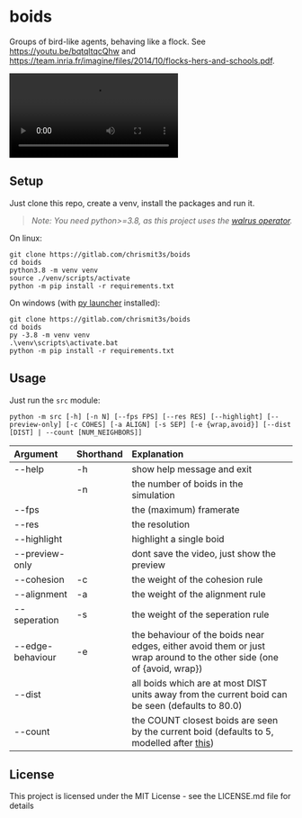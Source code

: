 # boids

Groups of bird-like agents, behaving like a flock. See https://youtu.be/bqtqltqcQhw and https://team.inria.fr/imagine/files/2014/10/flocks-hers-and-schools.pdf.

![a video of boids moving](./out/examples/square.webm)

## Setup

Just clone this repo, create a venv, install the packages and run it.

> _Note: You need python>=3.8, as this project uses the [walrus operator](https://docs.python.org/3/whatsnew/3.8.html#assignment-expressions)._

On linux:

    git clone https://gitlab.com/chrismit3s/boids
    cd boids
    python3.8 -m venv venv
    source ./venv/scripts/activate
    python -m pip install -r requirements.txt

On windows (with [py launcher](https://docs.python.org/3/using/windows.html) installed):

    git clone https://gitlab.com/chrismit3s/boids
    cd boids
    py -3.8 -m venv venv
    .\venv\scripts\activate.bat
    python -m pip install -r requirements.txt

## Usage

Just run the `src` module:

    python -m src [-h] [-n N] [--fps FPS] [--res RES] [--highlight] [--preview-only] [-c COHES] [-a ALIGN] [-s SEP] [-e {wrap,avoid}] [--dist [DIST] | --count [NUM_NEIGHBORS]]

| Argument             | Shorthand | Explanation |
|:---------------------|:----------|:------------|
| --help               | -h        | show help message and exit |
|                      | -n        | the number of boids in the simulation |
| --fps                |           | the (maximum) framerate |
| --res                |           | the resolution |
| --highlight          |           | highlight a single boid |
| --preview-only       |           | dont save the video, just show the preview |
| --cohesion           | -c        | the weight of the cohesion rule |
| --alignment          | -a        | the weight of the alignment rule |
| --seperation         | -s        | the weight of the seperation rule |
| --edge-behaviour     | -e        | the behaviour of the boids near edges, either avoid them or just wrap around to the other side (one of {avoid, wrap}) |
| --dist               |           | all boids which are at most DIST units away from the current boid can be seen (defaults to 80.0) |
| --count              |           | the COUNT closest boids are seen by the current boid (defaults to 5, modelled after [this](https://www.pnas.org/content/105/4/1232)) |

## License

This project is licensed under the MIT License - see the LICENSE.md file for details
